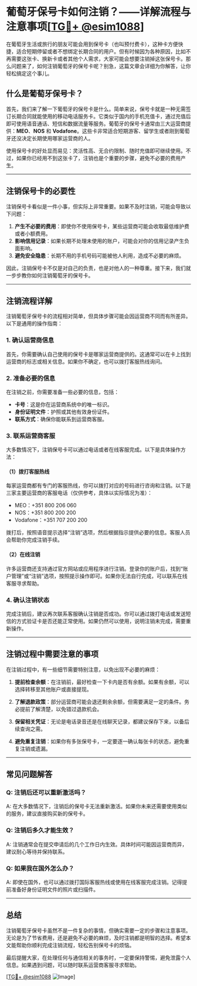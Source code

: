 # 葡萄牙保号卡如何注销？——详解流程与注意事项[[TG💪+ @esim1088](https://t.me/s/esim1088)]

在葡萄牙生活或旅行的朋友可能会用到保号卡（也叫预付费卡），这种卡方便快捷，适合短期停留或者不想绑定长期合同的用户。但有时候因为各种原因，比如不再需要这张卡、换新卡或者其他个人需求，大家可能会想要注销掉这张保号卡。那么问题来了，如何注销葡萄牙的保号卡呢？别急，这篇文章会详细为你解答，让你轻松搞定这个事儿。

## 什么是葡萄牙保号卡？

首先，我们来了解一下葡萄牙的保号卡是什么。简单来说，保号卡就是一种无需签订长期合同就能使用的移动电话服务卡。它类似于国内的手机充值卡，通过充值后即可使用语音通话、短信和数据流量等服务。葡萄牙的保号卡通常由三大运营商提供：**MEO**、**NOS** 和 **Vodafone**。这些卡非常适合短期游客、留学生或者刚到葡萄牙还没决定长期使用哪家运营商的人。

使用保号卡的好处显而易见：灵活性高、无合约限制、随时充值即可继续使用。不过，如果你已经用不到这张卡了，注销也是个重要的步骤，避免不必要的费用产生。

---

## 注销保号卡的必要性

注销保号卡看似是一件小事，但实际上非常重要。如果不及时注销，可能会导致以下问题：

1. **产生不必要的费用**：即使你不使用保号卡，某些运营商可能会收取最低维护费或者小额费用。
2. **影响信用记录**：如果长期不处理未使用的账户，可能会对你的信用记录产生负面影响。
3. **避免安全隐患**：长期不用的手机号码可能被他人利用，造成不必要的麻烦。

因此，注销保号卡不仅是对自己的负责，也是对他人的一种尊重。接下来，我们就一步步教你如何注销葡萄牙的保号卡。

---

## 注销流程详解

注销葡萄牙保号卡的流程相对简单，但具体步骤可能会因运营商不同而有所差异。以下是通用的操作指南：

### 1. 确认运营商信息

首先，你需要确认自己使用的保号卡是哪家运营商提供的。这通常可以在卡上找到运营商的标志或相关信息。如果你不确定，也可以拨打客服热线询问。

### 2. 准备必要的信息

在注销之前，你需要准备一些必要的信息，包括：
- **卡号**：这是你在运营商系统中的唯一标识。
- **身份证明文件**：护照或其他有效身份证件。
- **联系方式**：确保你能联系到运营商客服。

### 3. 联系运营商客服

大多数情况下，注销保号卡可以通过电话或者在线客服完成。以下是具体操作方法：

#### （1）拨打客服热线

每家运营商都有专门的客服热线，你可以拨打对应的号码进行咨询和注销。以下是三家主要运营商的客服电话（仅供参考，具体以实际情况为准）：

- MEO：+351 800 206 060
- NOS：+351 800 200 200
- Vodafone：+351 707 200 200

拨打后，按照语音提示选择“注销”选项，然后根据指示提供必要的信息。客服人员会帮助你完成注销手续。

#### （2）在线注销

许多运营商还支持通过官方网站或应用程序进行注销。登录你的账户后，找到“账户管理”或“注销”选项，按照提示操作即可。如果你无法自行完成，可以联系在线客服寻求帮助。

### 4. 确认注销状态

完成注销后，建议再次联系客服确认注销是否成功。你可以通过拨打电话或发送短信的方式验证卡是否还能正常使用。如果仍然可以使用，说明注销未完成，需要重新操作。

---

## 注销过程中需要注意的事项

在注销过程中，有一些细节需要特别注意，以免出现不必要的麻烦：

1. **提前检查余额**：在注销前，最好检查一下卡内是否有余额。如果有余额，可以选择转移至其他账户或直接提现。
   
2. **了解退款政策**：部分运营商可能会退还剩余余额，但需要满足一定的条件。务必提前了解清楚，以免错过退款机会。

3. **保留相关凭证**：无论是电话录音还是在线聊天记录，都建议保存下来，以备后续查询之需。

4. **避免重复注销**：如果你有多张保号卡，一定要逐一确认每张卡的状态，避免重复注销或遗漏。

---

## 常见问题解答

### Q: 注销后还可以重新激活吗？
A: 在大多数情况下，注销后的保号卡无法重新激活。如果你未来还需要使用类似的服务，建议直接购买新的保号卡。

### Q: 注销后多久才能生效？
A: 注销通常会在提交申请后的几个工作日内生效。具体时间可能因运营商而异，建议耐心等待并保持联系。

### Q: 如果我在国外怎么办？
A: 即使在国外，也可以通过拨打国际客服热线或使用在线客服完成注销。记得提前准备好身份证明文件的照片或扫描件。

---

## 总结

注销葡萄牙保号卡虽然不是一件复杂的事情，但确实需要一定的步骤和注意事项。无论是为了节省费用，还是避免不必要的麻烦，及时注销都是明智的选择。希望本文能帮助你顺利完成注销流程，轻松告别保号卡的烦恼。

最后提醒大家，在处理任何与通信相关的事务时，一定要保持警惕，避免泄露个人信息。如果遇到问题，可以随时联系运营商客服寻求帮助。

[[TG💪+ @esim1088](https://t.me/s/esim1088) ![Image](https://i.postimg.cc/4NQfJmqS/Snipaste-2025-05-13-00-14-12.png)]